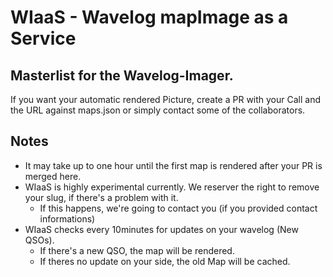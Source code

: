 # WIaaS - Wavelog mapImage as a Service

## Masterlist for the Wavelog-Imager.

If you want your automatic rendered Picture, create a PR with your Call and the URL against maps.json or simply contact some of the collaborators.

## Notes
* It may take up to one hour until the first map is rendered after your PR is merged here.
* WIaaS is highly experimental currently. We reserver the right to remove your slug, if there's a problem with it.
  * If this happens, we're going to contact you (if you provided contact informations)
* WIaaS checks every 10minutes for updates on your wavelog (New QSOs).
  * If there's a new QSO, the map will be rendered.
  * If theres no update on your side, the old Map will be cached.

